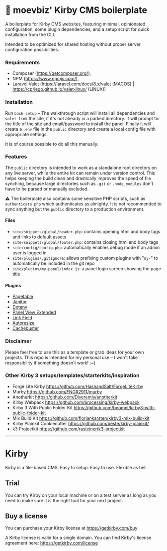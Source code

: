 # 🍪 moevbiz' Kirby CMS boilerplate

A boilerplate for Kirby CMS websites, featuring minimal, opinionated configuration, some plugin dependencies, and a setup script for quick installation from the CLI. 

Intended to be optimized for shared hosting without proper server configuration possibilities.

### Requirements
- Composer (https://getcomposer.org/), 
- NPM (https://www.npmjs.com/), 
- Laravel Valet (https://laravel.com/docs/8.x/valet (MACOS) | https://cpriego.github.io/valet-linux/ (LINUX))

### Installation
Run `bash setup` – The walkthrough script will install all dependencies and `valet link` the site, 
if it's not already in a parked directory. It will prompt for the title of the site
and email/password to install the panel. Finally it will create a `.env` file
in the `public` directory and create a local config file with appropriate settings.

It is of course possible to do all this manually.

### Features
The `public` directory is intended to work as a standalone root directory on any live server, while the entire kit can remain under version control. This helps keeping the build clean and drastically improves the speed of file synching, because large directories such as `.git` or `.node_modules` don't have to be parsed or manually excluded.

⚠️ The boilerplate also contains some sensitive PHP scripts, such as `authenticate.php` which authenticates as almighty. It is not recommended to sync anything but the `public` directory to a production environment.

#### Files
- `site/snippets/global/header.php`: contains opening html and body tags and links to default assets
- `site/snippets/global/footer.php`: contains closing html and body tags
- `site/config/config.php`: automatically enables debug mode if an admin user is logged in
- `site/plugins/.gitignore`: allows prefixing custom plugins with "`my-`" to automatically be included in the git repo
- `site/plugins/my-panel/index.js`: a panel login screen showing the page title

#### Plugins
- [Pagetable](https://github.com/sylvainjule/kirby-pagetable)
- [Janitor](https://github.com/bnomei/kirby3-janitor)
- [Dotenv](https://github.com/bnomei/kirby3-dotenv)
- [Panel View Extended](https://github.com/mullema/k3-panel-view-extended)
- [Link Field](https://github.com/OblikStudio/kirby-link-field)
- [Autoresize](https://getkirby.com/plugins/medienbaecker/autoresize)
- [Cachebuster](https://github.com/schnti/kirby3-cachebuster)

### Disclaimer
Please feel free to use this as a template or grab ideas for your own projects. This repo is intended for my personal use – I won't take responsibility if something doesn't work! :~)

### Other Kirby 3 setups/templates/starterkits/inspiration

- Forge Lite Kirby https://github.com/HashandSalt/ForgeLiteKirby
- Murby https://github.com/FNGR2911/murby
- Anotherkit https://github.com/Diverently/anotherkit
- Kirby Webpack https://github.com/brocessing/kirby-webpack
- Kirby 3 With Public Folder Kit https://github.com/bnomei/kirby3-with-public-folder-kit
- Mix Build Kit https://github.com/floriankarsten/kirby3-mix-build-kit
- Kirby Plainkit Cookiecutter https://github.com/beste/kirby-plainkit/
- k3 Projectkit https://github.com/rasteiner/k3-projectkit

<hr>


# Kirby

Kirby is a file-based CMS.
Easy to setup. Easy to use. Flexible as hell.

## Trial

You can try Kirby on your local machine or on a test
server as long as you need to make sure it is the right
tool for your next project.

## Buy a license

You can purchase your Kirby license at
<https://getkirby.com/buy>

A Kirby license is valid for a single domain. You can find
Kirby's license agreement here: <https://getkirby.com/license>
